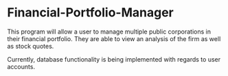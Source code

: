 # Financial-Portfolio-Manager

This program will allow a user to manage multiple public corporations in their financial portfolio. They are able to view an analysis of the firm as well as stock quotes.

Currently, database functionality is being implemented with regards to user accounts.

